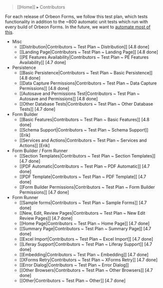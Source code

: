 > [[Home]] ▸ Contributors

For each release of Orbeon Forms, we follow this test plan, which tests functionality in addition to the ~800 automatic unit tests which run with every build of Orbeon Forms. In the future, we want to [automate most of this](https://github.com/orbeon/orbeon-forms/issues/227).

- Misc
    - [[Distribution|Contributors ~ Test Plan ~ Distribution]] [4.8 done]
    - [[Landing Page|Contributors ~ Test Plan ~ Landing Page]] [4.8 done]
    - [[PE Features Availability|Contributors ~ Test Plan ~ PE Features Availability]] [4.7 done]
- Persistence
    - [[Basic Persistence|Contributors ~ Test Plan ~ Basic Persistence]] [4.8 done]
    - [[Data Capture Permissions|Contributors ~ Test Plan ~ Data Capture Permissions]] [4.8 done]
    - [[Autosave and Permissions Test|Contributors ~ Test Plan ~ Autosave and Permissions]] [4.8 done]
    - [[Other Database Tests|Contributors ~ Test Plan ~ Other Database Tests]] [4.7 done]
- Form Builder
    - [[Basic Features|Contributors ~ Test Plan ~ Basic Features]] [4.8 done]
    - [[Schema Support|Contributors ~ Test Plan ~ Schema Support]] [Erik]
    - [[Services and Actions|Contributors ~ Test Plan ~ Services and Actions]] [Erik]
- Form Builder / Form Runner
    - [[Section Templates|Contributors ~ Test Plan ~ Section Templates]] [4.7 done]
    - [[PDF Automatic|Contributors ~ Test Plan ~ PDF Automatic]] [4.7 done]
    - [[PDF Template|Contributors ~ Test Plan ~ PDF Template]] [4.7 done]
    - [[Form Builder Permissions|Contributors ~ Test Plan ~ Form Builder Permissions]] [4.7 done]
- Form Runner
    - [[Sample forms|Contributors ~ Test Plan ~ Sample Forms]] [4.7 done]
    - [[New, Edit, Review Pages|Contributors ~ Test Plan ~ New Edit Review Pages]] [4.7 done]
    - [[Home Page|Contributors ~ Test Plan ~ Home Page]] [4.7 done]
    - [[Summary Page|Contributors ~ Test Plan ~ Summary Page]] [4.7 done]
    - [[Excel Import|Contributors ~ Test Plan ~ Excel Import]] [4.7 done]
    - [[Liferay Support|Contributors ~ Test Plan ~ Liferay Support]] [4.7 done]
    - [[Embedding|Contributors ~ Test Plan ~ Embedding]] [4.7 done]
    - [[XForms Retry|Contributors ~ Test Plan ~ XForms Retry]] [4.7 done]
    - [[Error Dialog|Contributors ~ Test Plan ~ Error Dialog]]
    - [[Other Browsers|Contributors ~ Test Plan ~ Other Browsers]] [4.7 done]
    - [[Other|Contributors ~ Test Plan ~ Other]] [4.7 done]
